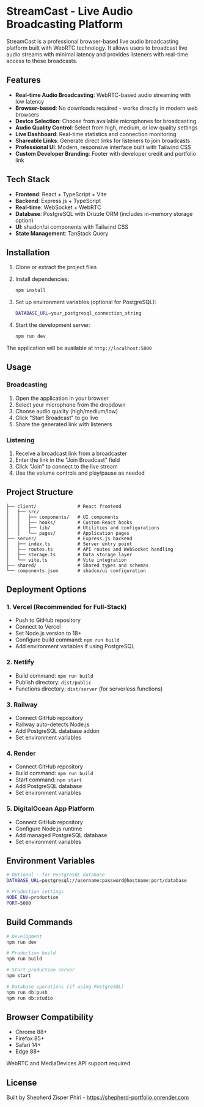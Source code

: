 # StreamCast - Live Audio Broadcasting Platform

StreamCast is a professional browser-based live audio broadcasting platform built with WebRTC technology. It allows users to broadcast live audio streams with minimal latency and provides listeners with real-time access to these broadcasts.

## Features

- **Real-time Audio Broadcasting**: WebRTC-based audio streaming with low latency
- **Browser-based**: No downloads required - works directly in modern web browsers
- **Device Selection**: Choose from available microphones for broadcasting
- **Audio Quality Control**: Select from high, medium, or low quality settings
- **Live Dashboard**: Real-time statistics and connection monitoring
- **Shareable Links**: Generate direct links for listeners to join broadcasts
- **Professional UI**: Modern, responsive interface built with Tailwind CSS
- **Custom Developer Branding**: Footer with developer credit and portfolio link

## Tech Stack

- **Frontend**: React + TypeScript + Vite
- **Backend**: Express.js + TypeScript
- **Real-time**: WebSocket + WebRTC
- **Database**: PostgreSQL with Drizzle ORM (includes in-memory storage option)
- **UI**: shadcn/ui components with Tailwind CSS
- **State Management**: TanStack Query

## Installation

1. Clone or extract the project files
2. Install dependencies:
   ```bash
   npm install
   ```

3. Set up environment variables (optional for PostgreSQL):
   ```bash
   DATABASE_URL=your_postgresql_connection_string
   ```

4. Start the development server:
   ```bash
   npm run dev
   ```

The application will be available at `http://localhost:5000`

## Usage

### Broadcasting
1. Open the application in your browser
2. Select your microphone from the dropdown
3. Choose audio quality (high/medium/low)
4. Click "Start Broadcast" to go live
5. Share the generated link with listeners

### Listening
1. Receive a broadcast link from a broadcaster
2. Enter the link in the "Join Broadcast" field
3. Click "Join" to connect to the live stream
4. Use the volume controls and play/pause as needed

## Project Structure

```
├── client/               # React frontend
│   ├── src/
│   │   ├── components/   # UI components
│   │   ├── hooks/        # Custom React hooks
│   │   ├── lib/          # Utilities and configurations
│   │   └── pages/        # Application pages
├── server/               # Express.js backend
│   ├── index.ts          # Server entry point
│   ├── routes.ts         # API routes and WebSocket handling
│   ├── storage.ts        # Data storage layer
│   └── vite.ts           # Vite integration
├── shared/               # Shared types and schemas
└── components.json       # shadcn/ui configuration
```

## Deployment Options

### 1. Vercel (Recommended for Full-Stack)
- Push to GitHub repository
- Connect to Vercel
- Set Node.js version to 18+
- Configure build command: `npm run build`
- Add environment variables if using PostgreSQL

### 2. Netlify
- Build command: `npm run build`
- Publish directory: `dist/public`
- Functions directory: `dist/server` (for serverless functions)

### 3. Railway
- Connect GitHub repository
- Railway auto-detects Node.js
- Add PostgreSQL database addon
- Set environment variables

### 4. Render
- Connect GitHub repository  
- Build command: `npm run build`
- Start command: `npm start`
- Add PostgreSQL database
- Set environment variables

### 5. DigitalOcean App Platform
- Connect GitHub repository
- Configure Node.js runtime
- Add managed PostgreSQL database
- Set environment variables

## Environment Variables

```bash
# Optional - for PostgreSQL database
DATABASE_URL=postgresql://username:password@hostname:port/database

# Production settings
NODE_ENV=production
PORT=5000
```

## Build Commands

```bash
# Development
npm run dev

# Production build
npm run build

# Start production server
npm start

# Database operations (if using PostgreSQL)
npm run db:push
npm run db:studio
```

## Browser Compatibility

- Chrome 88+
- Firefox 85+
- Safari 14+
- Edge 88+

WebRTC and MediaDevices API support required.

## License

Built by Shepherd Zisper Phiri - https://shepherd-portfolio.onrender.com